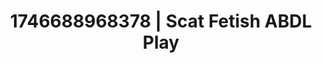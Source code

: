 ---
categories:
- AI-generated
- Erotic art direction
- Morning passion
- Subtle kink
- Candlelit scenes
- ASMR
- After dark play
- Cosplay
image: /assets/images/1746688968378.jpg
layout: post
seo:
  description: Featured content with high-quality Scat Fetish, ABDL Play. HD images
    available.
  keywords: Scat Fetish, ABDL Play
  og_image: /assets/images/1746688968378.jpg
  schema_type: VisualArtwork
tags:
- ABDL Play
- '#1746688968378'
- Scat Fetish
title: 1746688968378 | Scat Fetish ABDL Play
---